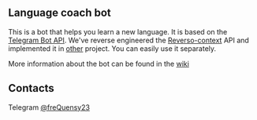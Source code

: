 ## Language coach bot
This is a bot that helps you learn a new language. It is based on the [Telegram Bot API](https://core.telegram.org/bots/api).
We've reverse engineered the [Reverso-context](https://context.reverso.net/translation/) API and implemented it in [other](https://github.com/freQuensy23-coder/reverso-api) project. You can easily use it separately.

More information about the bot can be found in the [wiki](https://landaulev.notion.site/langlearnbot-081dff1ddcb94a84b5f6d472e8cdca6c)

## Contacts
Telegram [@freQuensy23](https://t.me/freQuensy23)

